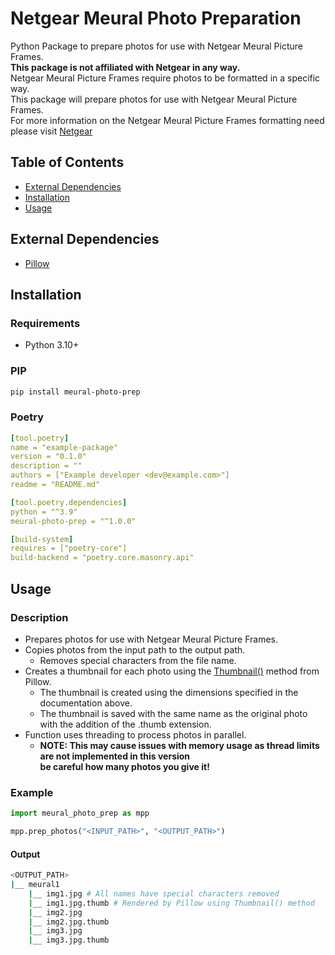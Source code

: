 # Netgear Meural Photo Preparation
Python Package to prepare photos for use with Netgear Meural Picture Frames. \
__This package is not affiliated with Netgear in any way.__ \
Netgear Meural Picture Frames require photos to be formatted in a specific way. \
This package will prepare photos for use with Netgear Meural Picture Frames. \
For more information on the Netgear Meural Picture Frames formatting need please visit
[Netgear](https://kb.netgear.com/000064426/How-do-I-add-images-or-videos-to-a-memory-card-for-my-Meural)
## Table of Contents
* [External Dependencies](#external-dependencies)
* [Installation](#installation)
* [Usage](#usage)

## External Dependencies
* [Pillow](https://pillow.readthedocs.io/en/stable/)
## Installation
### Requirements
* Python 3.10+

### PIP
```bash
pip install meural-photo-prep
```
### Poetry
```yaml
[tool.poetry]
name = "example-package"
version = "0.1.0"
description = ""
authors = ["Example developer <dev@example.com>"]
readme = "README.md"

[tool.poetry.dependencies]
python = "^3.9"
meural-photo-prep = "^1.0.0"

[build-system]
requires = ["poetry-core"]
build-backend = "poetry.core.masonry.api"
```

## Usage
### Description
* Prepares photos for use with Netgear Meural Picture Frames.
* Copies photos from the input path to the output path. 
  * Removes special characters from the file name.
* Creates a thumbnail for each photo using the 
[Thumbnail()](https://pillow.readthedocs.io/en/stable/reference/Image.html#PIL.Image.Image.thumbnail) 
method from Pillow.
  * The thumbnail is created using the dimensions specified in the documentation above.
  * The thumbnail is saved with the same name as the original photo with the addition of the .thumb extension.
* Function uses threading to process photos in parallel. 
  * **__NOTE: This may cause issues with memory usage as thread limits are not implemented in this version \
  be careful how many photos you give it!__**
### Example
```python
import meural_photo_prep as mpp

mpp.prep_photos("<INPUT_PATH>", "<OUTPUT_PATH>")
```
#### Output
```bash
<OUTPUT_PATH>
|__ meural1
    |__ img1.jpg # All names have special characters removed
    |__ img1.jpg.thumb # Rendered by Pillow using Thumbnail() method
    |__ img2.jpg
    |__ img2.jpg.thumb
    |__ img3.jpg
    |__ img3.jpg.thumb
